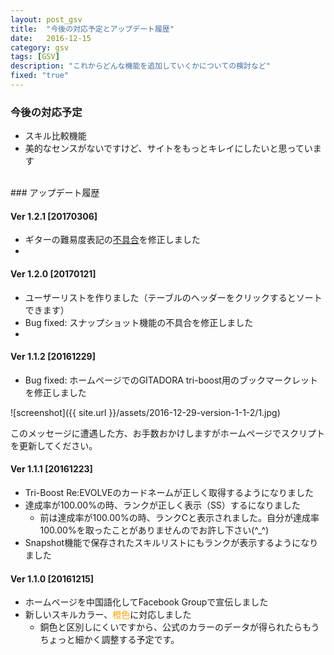 ```yaml
---
layout: post_gsv
title:  "今後の対応予定とアップデート履歴"
date:   2016-12-15
category: gsv
tags: [GSV]
description: "これからどんな機能を追加していくかについての検討など"
fixed: "true"
---
```


### 今後の対応予定
* スキル比較機能
* 美的なセンスがないですけど、サイトをもっとキレイにしたいと思っています

<br/>
### アップデート履歴

#### Ver 1.2.1 [20170306]
* ギターの難易度表記の[不具合](http://disq.us/p/1gbh2hm)を修正しました
* <font color="#fdfdfd">tried to render index page by reactjs</font>

#### Ver 1.2.0 [20170121]
* ユーザーリストを作りました（テーブルのヘッダーをクリックするとソートできます）
* Bug fixed: スナップショット機能の不具合を修正しました
* <font color="#fdfdfd">code refactoring</font>

#### Ver 1.1.2 [20161229]
* Bug fixed: ホームページでのGITADORA tri-boost用のブックマークレットを修正しました

![screenshot]({{ site.url }}/assets/2016-12-29-version-1-1-2/1.jpg)

このメッセージに遭遇した方、お手数おかけしますがホームページでスクリプトを更新してください。

#### Ver 1.1.1 [20161223]
* Tri-Boost Re:EVOLVEのカードネームが正しく取得するようになりました
* 達成率が100.00%の時、ランクが正しく表示（SS）するになりました
  * 前は達成率が100.00%の時、ランクCと表示されました。自分が達成率100.00%を取ったことがありませんのでお許し下さい(^_^)
* Snapshot機能で保存されたスキルリストにもランクが表示するようになりました

#### Ver 1.1.0 [20161215]
* ホームページを中国語化してFacebook Groupで宣伝しました
* 新しいスキルカラー、<font color="orange">橙色</font>に対応しました
  * 銅色と区別しにくいですから、公式のカラーのデータが得られたらもうちょっと細かく調整する予定です。